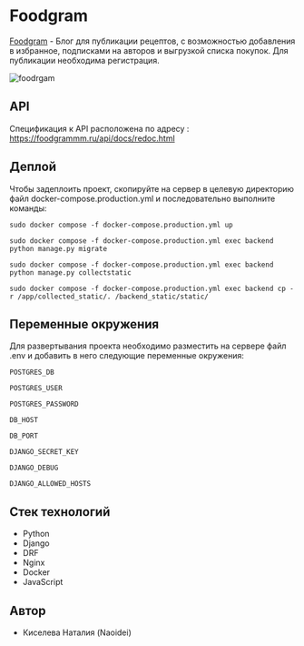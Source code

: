 # Foodgram

[Foodgram](https://foodgrammm.ru/) - Блог для публикации рецептов, с возможностью добавления в избранное,
подписками на авторов и выгрузкой списка покупок.
Для публикации необходима регистрация.

![foodrgam](https://github.com/Naoidei/foodgram/actions/workflows/main.yml/badge.svg)

## API

Спецификация к API расположена по адресу :
https://foodgrammm.ru/api/docs/redoc.html

## Деплой

Чтобы задеплоить проект, скопируйте на сервер в целевую директорию файл docker-compose.production.yml и последовательно выполните команды:

```
sudo docker compose -f docker-compose.production.yml up
```

```
sudo docker compose -f docker-compose.production.yml exec backend python manage.py migrate
```

```
sudo docker compose -f docker-compose.production.yml exec backend python manage.py collectstatic
```

```
sudo docker compose -f docker-compose.production.yml exec backend cp -r /app/collected_static/. /backend_static/static/
```


## Переменные окружения

Для развертывания проекта необходимо разместить на сервере файл .env и добавить в него следующие переменные окружения:

`POSTGRES_DB`

`POSTGRES_USER`

`POSTGRES_PASSWORD`

`DB_HOST`

`DB_PORT`

`DJANGO_SECRET_KEY`

`DJANGO_DEBUG`

`DJANGO_ALLOWED_HOSTS`



## Стек технологий

- Python
- Django
- DRF
- Nginx
- Docker
- JavaScript



## Автор

- Киселева Наталия (Naoidei)
